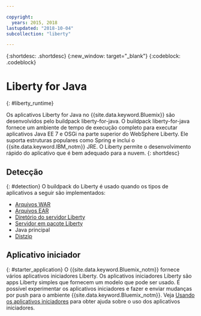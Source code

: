 ```yaml
---

copyright:
  years: 2015, 2018
lastupdated: "2018-10-04"
subcollection: "liberty"

---
```


{:shortdesc: .shortdesc}
{:new_window: target="_blank"}
{:codeblock: .codeblock}

# Liberty for Java
{: #liberty_runtime}

Os aplicativos Liberty for Java no {{site.data.keyword.Bluemix}} são desenvolvidos pelo buildpack liberty-for-java. O
buildpack liberty-for-java fornece um ambiente de tempo de execução completo para executar aplicativos Java EE 7 e OSGi na parte superior do WebSphere Liberty. Ele suporta estruturas populares como Spring e inclui o {{site.data.keyword.IBM_notm}} JRE. O Liberty permite o desenvolvimento rápido do aplicativo que é bem adequado para a nuvem.
{: shortdesc}

## Detecção
{: #detection}
O buildpack do Liberty é usado quando os tipos de aplicativos a seguir são implementados:
* [Arquivos WAR](/docs/runtimes/liberty/optionsForPushing.html#stand_alone_apps)
* [Arquivos
EAR](/docs/runtimes/liberty/optionsForPushing.html#stand_alone_apps)
* [Diretório do servidor Liberty](/docs/runtimes/liberty/optionsForPushing.html#server_directory)
* [Servidor em pacote Liberty](/docs/runtimes/liberty/optionsForPushing.html#packaged_server)
* Java principal
* [Distzip](https://github.com/cloudfoundry/ibm-websphere-liberty-buildpack/blob/master/docs/container-distZip.md)

## Aplicativo iniciador
{: #starter_application}
O {{site.data.keyword.Bluemix_notm}} fornece vários aplicativos iniciadores Liberty.  Os aplicativos iniciadores Liberty são apps Liberty simples que fornecem um modelo que pode ser usado. É possível experimentar os aplicativos iniciadores e fazer e enviar mudanças por push para o ambiente {{site.data.keyword.Bluemix_notm}}.  Veja [Usando os aplicativos iniciadores](/docs/runtimes-common/starter_app_usage.html) para obter ajuda sobre o uso dos aplicativos iniciadores.

